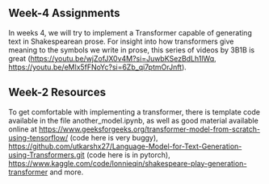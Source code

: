 ## Week-4 Assignments

In weeks 4, we will try to implement a Transformer capable of generating text in Shakespearean prose. For insight into how transformers give meaning to the symbols we write in prose, this series of videos by 3B1B is great (https://youtu.be/wjZofJX0v4M?si=JuwbKSezBdLh1lWq, https://youtu.be/eMlx5fFNoYc?si=6Zb_qi7ptmOrJnft).

## Week-2 Resources

To get comfortable with implementing a transformer, there is template code available in the file another_model.ipynb, as well as good material available online at https://www.geeksforgeeks.org/transformer-model-from-scratch-using-tensorflow/ (code here is very buggy), https://github.com/utkarshx27/Language-Model-for-Text-Generation-using-Transformers.git (code here is in pytorch), https://www.kaggle.com/code/lonnieqin/shakespeare-play-generation-transformer and more.
